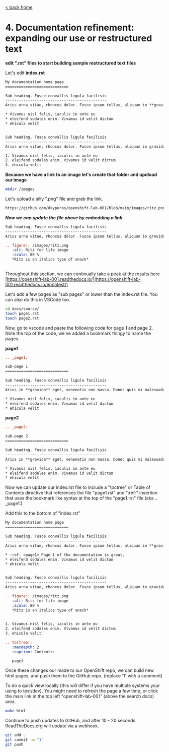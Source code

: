 [< back home](README.md)

# 4. Documentation refinement: expanding our use or restructured text

**edit ".rst" files to start building sample restructured text files**

Let's edit **index.rst**

```rst
My documentation home page
============================

Sub heading. Fusce convallis ligula facilisis
---------------------------------------------
Arius urna vitae, rhoncus dolor. Fusce ipsum tellus, aliquam in **gravida** eget, venenatis non massa. Donec quis mi malesuada, porta lorem in, tristique ipsum. Integer ut elementum metus. https://www.google.com

* Vivamus nisl felis, iaculis in ante eu
* eleifend sodales enim. Vivamus id velit dictum
* ehicula velit


Sub heading. Fusce convallis ligula facilisis
---------------------------------------------
Arius urna vitae, rhoncus dolor. Fusce ipsum tellus, aliquam in gravida eget, venenatis non massa. Donec quis mi malesuada, porta lorem in, tristique ipsum. Integer ut elementum metus. Vivamus nisl felis, iaculis in ante eu, eleifend sodales enim. Vivamus id velit dictum, vehicula velit a, dapibus risus. Vivamus tempor viverra vehicula. https://www.google.com

1. Vivamus nisl felis, iaculis in ante eu
2. eleifend sodales enim. Vivamus id velit dictum
3. ehicula velit
```

**Because we have a link to an image let's create that folder and updload our image**

```bash
mkdir /images
```

Let's upload a silly ".png" file and grab the link.

```bash
https://github.com/dkypuros/openshift-lab-001/blob/main/images/ritz.png
```

***Now we can update the file above by embedding a link***

```rst
Sub heading. Fusce convallis ligula facilisis
---------------------------------------------
Arius urna vitae, rhoncus dolor. Fusce ipsum tellus, aliquam in gravida eget, venenatis non massa. Donec quis mi malesuada, porta lorem in, tristique ipsum. Integer ut elementum metus. Vivamus nisl felis, iaculis in ante eu, eleifend sodales enim. Vivamus id velit dictum, vehicula velit a, dapibus risus. Vivamus tempor viverra vehicula. https://www.google.com

.. figure:: /images/ritz.png
   :alt: Ritz for life image
   :scale: 80 %
   *Ritz is an italics type of snack*
   
```

Throughout this section, we can continually take a peak at the results here [https://openshift-lab-001.readthedocs.io/](https://openshift-lab-001.readthedocs.io/en/latest/)


Let's add a few pages as "sub pages" or lower than the index.rst file. You can also do this in VSCode too.

```bash
cd docs/source/
touch page1.rst
touch page2.rst
```

Now, go to vscode and paste the following code for page 1 and page 2. Note the top of the code, we've added a bookmark thingy to name the pages.

**page1**
```rst
.. _page1:

sub-page 1 
============================

Sub heading. Fusce convallis ligula facilisis
---------------------------------------------
Arius in **gravida** eget, venenatis non massa. Donec quis mi malesuada, porta lorem in, tristique ipsum. Integer ut elementum metus.

* Vivamus nisl felis, iaculis in ante eu
* eleifend sodales enim. Vivamus id velit dictum
* ehicula velit
```
**page2**
```rst
.. _page2:

sub-page 2 
============================

Sub heading. Fusce convallis ligula facilisis
---------------------------------------------
Arius in **gravida** eget, venenatis non massa. Donec quis mi malesuada, porta lorem in, tristique ipsum. Integer ut elementum metus.

* Vivamus nisl felis, iaculis in ante eu
* eleifend sodales enim. Vivamus id velit dictum
* ehicula velit

```

Now we can update our index.rst file to include a "toctree" or Table of Contents directive that references the file "page1.rst" and ":ref:" insertion that uses the bookmark like syntax at the top of the "page1.rst" file (aka .. _page1:)

Add this to the bottom of "index.rst"

```rst
My documentation home page
============================

Sub heading. Fusce convallis ligula facilisis
---------------------------------------------
Arius urna vitae, rhoncus dolor. Fusce ipsum tellus, aliquam in **gravida** eget, venenatis non massa. Donec quis mi malesuada, porta lorem in, tristique ipsum. Integer ut elementum metus. https://www.google.com

* :ref: <page1> Page 1 of the documentation is great.
* eleifend sodales enim. Vivamus id velit dictum
* ehicula velit


Sub heading. Fusce convallis ligula facilisis
---------------------------------------------
Arius urna vitae, rhoncus dolor. Fusce ipsum tellus, aliquam in gravida eget, venenatis non massa. Donec quis mi malesuada, porta lorem in, tristique ipsum. Integer ut elementum metus. Vivamus nisl felis, iaculis in ante eu, eleifend sodales enim. Vivamus id velit dictum, vehicula velit a, dapibus risus. Vivamus tempor viverra vehicula. https://www.google.com

.. figure:: /images/ritz.png
   :alt: Ritz for life image
   :scale: 80 %
   *Ritz is an italics type of snack*
   

1. Vivamus nisl felis, iaculis in ante eu
2. eleifend sodales enim. Vivamus id velit dictum
3. ehicula velit

.. toctree:: 
   :maxdepth: 2
   :caption: Contents:

   page1
```

Once these changes our made to our OpenShift repo, we can build new html pages, and push them to the GitHub repo.
(replace '1' with a comment)

To do a quick view locally (this will differ if you have multiple systems your using to test/dev). You might need to refresh the page a few time, or click the main link in the top left "openshift-lab-001" (above the search docs) area.

```bash
make html
```
Continue to push updates to GitHub, and after 10 - 20 seconds ReadTheDocs.org will update via a webhook.

```bash
git add .
git commit -m "1"
git push
```















